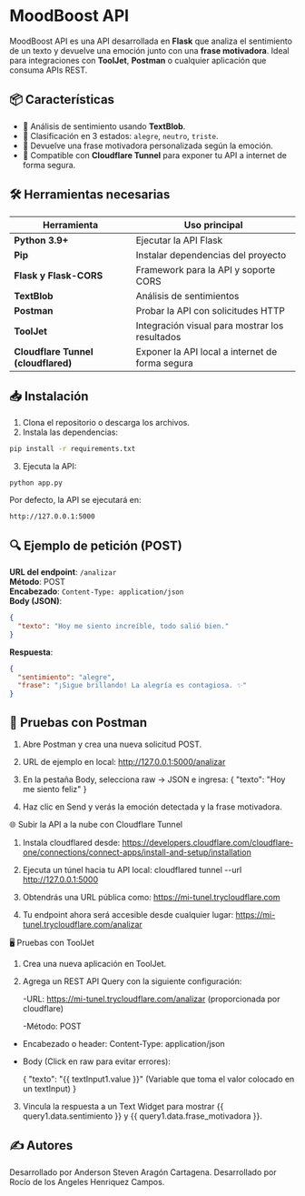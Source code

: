 # MoodBoost API

MoodBoost API es una API desarrollada en **Flask** que analiza el sentimiento de un texto y devuelve una emoción junto con una **frase motivadora**. Ideal para integraciones con **ToolJet**, **Postman** o cualquier aplicación que consuma APIs REST.

## 📦 Características
- 🔹 Análisis de sentimiento usando **TextBlob**.
- 🔹 Clasificación en 3 estados: `alegre`, `neutro`, `triste`.
- 🔹 Devuelve una frase motivadora personalizada según la emoción.
- 🔹 Compatible con **Cloudflare Tunnel** para exponer tu API a internet de forma segura.

## 🛠️ Herramientas necesarias

| Herramienta             | Uso principal |
|-------------------------|---------------|
| **Python 3.9+**         | Ejecutar la API Flask |
| **Pip**                 | Instalar dependencias del proyecto |
| **Flask y Flask-CORS**  | Framework para la API y soporte CORS |
| **TextBlob**            | Análisis de sentimientos |
| **Postman**             | Probar la API con solicitudes HTTP |
| **ToolJet**             | Integración visual para mostrar los resultados |
| **Cloudflare Tunnel (cloudflared)** | Exponer la API local a internet de forma segura |

## 📥 Instalación

1. Clona el repositorio o descarga los archivos.
2. Instala las dependencias:

```cmd
pip install -r requirements.txt
```

3. Ejecuta la API:

```
python app.py
```

Por defecto, la API se ejecutará en:
```
http://127.0.0.1:5000
```

## 🔍 Ejemplo de petición (POST)

**URL del endpoint**: `/analizar`  
**Método**: POST  
**Encabezado**: `Content-Type: application/json`  
**Body (JSON)**:

```json
{
  "texto": "Hoy me siento increíble, todo salió bien."
}
```

**Respuesta**:

```json
{
  "sentimiento": "alegre",
  "frase": "¡Sigue brillando! La alegría es contagiosa. ✨"
}
```

## 🧪 Pruebas con Postman

1. Abre Postman y crea una nueva solicitud POST.
   
2. URL de ejemplo en local:
   http://127.0.0.1:5000/analizar
   
3. En la pestaña Body, selecciona raw → JSON e ingresa:
   {
     "texto": "Hoy me siento feliz"
   }

4. Haz clic en Send y verás la emoción detectada y la frase motivadora.

🌐 Subir la API a la nube con Cloudflare Tunnel

1. Instala cloudflared desde:
https://developers.cloudflare.com/cloudflare-one/connections/connect-apps/install-and-setup/installation

2. Ejecuta un túnel hacia tu API local:
   cloudflared tunnel --url http://127.0.0.1:5000

3. Obtendrás una URL pública como:
   https://mi-tunel.trycloudflare.com
   
4. Tu endpoint ahora será accesible desde cualquier lugar:
   https://mi-tunel.trycloudflare.com/analizar

🖥️ Pruebas con ToolJet

1. Crea una nueva aplicación en ToolJet.

2. Agrega un REST API Query con la siguiente configuración:

   -URL: https://mi-tunel.trycloudflare.com/analizar (proporcionada por cloudflare)

   -Método: POST

  - Encabezado o header: Content-Type: application/json

  - Body (Click en raw para evitar errores):

    {
      "texto": "{{ textInput1.value }}" (Variable que toma el valor colocado en un textInput)
    }

3. Vincula la respuesta a un Text Widget para mostrar {{ query1.data.sentimiento }} y {{ query1.data.frase_motivadora }}.

## ✍ Autores

Desarrollado por Anderson Steven Aragón Cartagena.
Desarrollado por Rocío de los Angeles Henriquez Campos.

